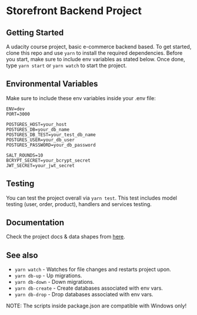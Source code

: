 # Storefront Backend Project

## Getting Started

A udacity course project, basic e-commerce backend based. To get started, clone this repo and use `yarn` to install the required dependencies. Before you start, make sure to include env variables as stated below. Once done, type `yarn start` or `yarn watch` to start the project.

## Environmental Variables

Make sure to include these env variables inside your .env file:

```
ENV=dev
PORT=3000

POSTGRES_HOST=your_host
POSTGRES_DB=your_db_name
POSTGRES_DB_TEST=your_test_db_name
POSTGRES_USER=your_db_user
POSTGRES_PASSWORD=your_db_password

SALT_ROUNDS=10
BCRYPT_SECRET=your_bcrypt_secret
JWT_SECRET=your_jwt_secret
```

## Testing

You can test the project overall via `yarn test`. This test includes model testing (user, order, product), handlers and services testing.

## Documentation

Check the project docs & data shapes from [here](https://github.com/devkarim/udacity-storefront/blob/main/REQUIREMENTS.md).

## See also

- `yarn watch` - Watches for file changes and restarts project upon.
- `yarn db-up` - Up migrations.
- `yarn db-down` - Down migrations.
- `yarn db-create` - Create databases associated with env vars.
- `yarn db-drop` - Drop databases associated with env vars.

NOTE: The scripts inside package.json are compatible with Windows only!
